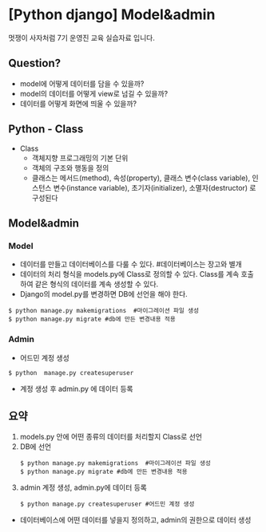 # [Python django] Model&admin

멋쟁이 사자처럼 7기 운영진 교육 실습자료 입니다.

## Question?
- model에 어떻게 데이터를 담을 수 있을까?
- model의 데이터를 어떻게 view로 넘길 수 있을까?
- 데이터를 어떻게 화면에 띄울 수 있을까?

## Python - Class
- Class
    - 객체지향 프로그래밍의 기본 단위
    - 객체의 구조와 행동을 정의
    - 클래스는 메서드(method), 속성(property), 클래스 변수(class variable), 인스턴스 변수(instance variable), 초기자(initializer), 소멸자(destructor) 로 구성된다

## Model&admin
### Model
- 데이터를 만들고 데이터베이스를 다룰 수 있다.
    #데이터베이스는 장고와 별개
- 데이터의 처리 형식을 models.py에 Class로 정의할 수 있다.
    Class를 계속 호출하여 같은 형식의 데이터를 계속 생성할 수 있다.
- Django의 model.py를 변경하면 DB에 선언을 해야 한다.
```
$ python manage.py makemigrations  #마이그레이션 파일 생성
$ python manage.py migrate #db에 만든 변경내용 적용
```
### Admin
- 어드민 계정 생성
```
$ python  manage.py createsuperuser
```
- 계정 생성 후 admin.py 에 데이터 등록

## 요약
1. models.py 안에 어떤 종류의 데이터를 처리할지 Class로 선언
2. DB에 선언
    ```
    $ python manage.py makemigrations  #마이그레이션 파일 생성
    $ python manage.py migrate #db에 만든 변경내용 적용
    ```
3. admin 계정 생성, admin.py에 데이터 등록 
     ```
    $ python manage.py createsuperuser #어드민 계정 생성
    ```
- 데이터베이스에 어떤 데이터를 넣을지 정의하고, admin의 권한으로 데이터 생성	






